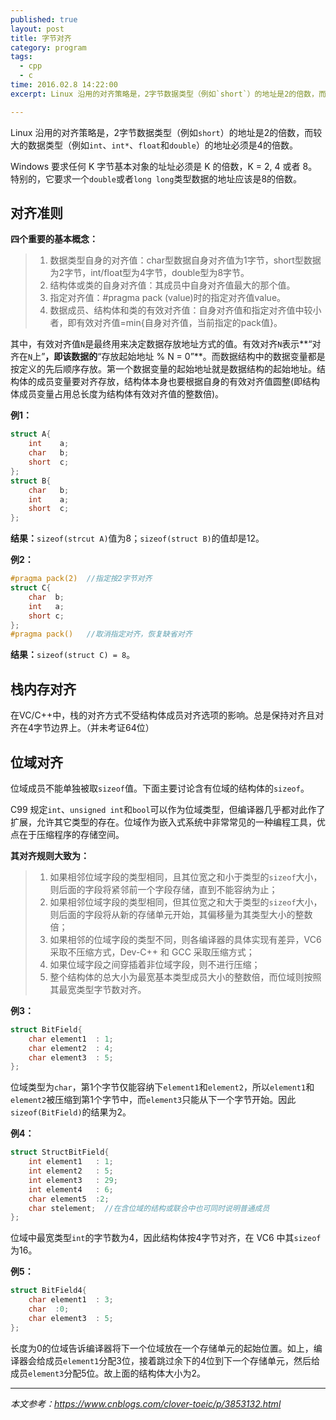 ```yaml
---
published: true
layout: post
title: 字节对齐
category: program
tags: 
  - cpp
  - c
time: 2016.02.8 14:22:00
excerpt: Linux 沿用的对齐策略是，2字节数据类型（例如`short`）的地址是2的倍数，而较大的数据类型（例如`int`、`int*`、`float`和`double`）的地址必须是4的倍数。

---
```



Linux 沿用的对齐策略是，2字节数据类型（例如`short`）的地址是2的倍数，而较大的数据类型（例如`int`、`int*`、`float`和`double`）的地址必须是4的倍数。

<!--more-->

Windows 要求任何 K 字节基本对象的址址必须是 K 的倍数，K = 2, 4 或者 8。特别的，它要求一个`double`或者`long long`类型数据的地址应该是8的倍数。

## 对齐准则

**四个重要的基本概念：**

 > 1. 数据类型自身的对齐值：char型数据自身对齐值为1字节，short型数据为2字节，int/float型为4字节，double型为8字节。
 > 2. 结构体或类的自身对齐值：其成员中自身对齐值最大的那个值。
 > 3. 指定对齐值：#pragma pack (value)时的指定对齐值value。
 > 4. 数据成员、结构体和类的有效对齐值：自身对齐值和指定对齐值中较小者，即有效对齐值=min{自身对齐值，当前指定的pack值}。

其中，有效对齐值`N`是最终用来决定数据存放地址方式的值。有效对齐`N`表示**“对齐在`N`上”**，即该数据的**“存放起始地址 % N = 0”**。而数据结构中的数据变量都是按定义的先后顺序存放。第一个数据变量的起始地址就是数据结构的起始地址。结构体的成员变量要对齐存放，结构体本身也要根据自身的有效对齐值圆整(即结构体成员变量占用总长度为结构体有效对齐值的整数倍)。

**例1：**
```cpp
struct A{
    int    a;
    char   b;
    short  c;
};
struct B{
    char   b;
    int    a;
    short  c;
};
```

**结果：**`sizeof(strcut A)`值为8；`sizeof(struct B)`的值却是12。 

**例2：**
```cpp
#pragma pack(2)  //指定按2字节对齐
struct C{
    char  b;
    int   a;
    short c;
};
#pragma pack()   //取消指定对齐，恢复缺省对齐
```

**结果：**`sizeof(struct C) = 8`。

## 栈内存对齐

在VC/C++中，栈的对齐方式不受结构体成员对齐选项的影响。总是保持对齐且对齐在4字节边界上。（并未考证64位）

## 位域对齐

位域成员不能单独被取`sizeof`值。下面主要讨论含有位域的结构体的`sizeof`。

C99 规定`int`、`unsigned int`和`bool`可以作为位域类型，但编译器几乎都对此作了扩展，允许其它类型的存在。位域作为嵌入式系统中非常常见的一种编程工具，优点在于压缩程序的存储空间。

**其对齐规则大致为：**

  > 1. 如果相邻位域字段的类型相同，且其位宽之和小于类型的`sizeof`大小，则后面的字段将紧邻前一个字段存储，直到不能容纳为止；
 > 2. 如果相邻位域字段的类型相同，但其位宽之和大于类型的`sizeof`大小，则后面的字段将从新的存储单元开始，其偏移量为其类型大小的整数倍；
 > 3. 如果相邻的位域字段的类型不同，则各编译器的具体实现有差异，VC6 采取不压缩方式，Dev-C++ 和 GCC 采取压缩方式；
 > 4. 如果位域字段之间穿插着非位域字段，则不进行压缩；
 > 5. 整个结构体的总大小为最宽基本类型成员大小的整数倍，而位域则按照其最宽类型字节数对齐。

**例3：**

```cpp
struct BitField{
    char element1  : 1;
    char element2  : 4;
    char element3  : 5;
};
```
位域类型为`char`，第1个字节仅能容纳下`element1`和`element2`，所以`element1`和`element2`被压缩到第1个字节中，而`element3`只能从下一个字节开始。因此`sizeof(BitField)`的结果为2。

**例4：**

```cpp
struct StructBitField{
    int element1   : 1;
    int element2   : 5;
    int element3   : 29;
    int element4   : 6;
    char element5  :2;
    char stelement;  //在含位域的结构或联合中也可同时说明普通成员
};
```

位域中最宽类型`int`的字节数为4，因此结构体按4字节对齐，在 VC6 中其`sizeof`为16。

**例5：**

```cpp
struct BitField4{
    char element1  : 3;
    char  :0;
    char element3  : 5;
};
```

长度为0的位域告诉编译器将下一个位域放在一个存储单元的起始位置。如上，编译器会给成员`element1`分配3位，接着跳过余下的4位到下一个存储单元，然后给成员`element3`分配5位。故上面的结构体大小为2。

---

*本文参考：<https://www.cnblogs.com/clover-toeic/p/3853132.html>*
